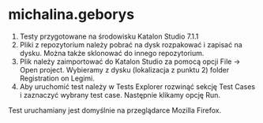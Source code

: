 # michalina.geborys
1. Testy przygotowane na środowisku Katalon Studio 7.1.1
2. Pliki z repozytorium należy pobrać na dysk rozpakować i zapisać na dysku. Można także sklonować do innego repozytorium.
3. Plik należy zaimportować do Katalon Studio za pomocą opcji File -> Open project. 
Wybieramy z dysku (lokalizacja z punktu 2) folder Registration on Legimi.
4. Aby uruchomić test należy w Tests Explorer rozwinąć sekcję Test Cases i zaznaczyć wybrany test case. 
Następnie klikamy opcję Run.

Test uruchamiany jest domyślnie na przeglądarce Mozilla Firefox.
